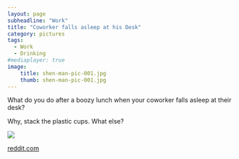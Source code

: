 ```yaml
---
layout: page
subheadline: "Work"
title: "Coworker falls asleep at his Desk"
category: pictures
tags:
  - Work
  - Drinking
#mediaplayer: true
image:
    title: shen-man-pic-001.jpg
    thumb: shen-man-pic-001.jpg
---
```

What do you do after a boozy lunch when your coworker falls asleep at their desk?


Why, stack the plastic cups. What else?
<div class="row">
  <div class="medium-8 centered columns">
    <img src = "http://i.imgur.com/Np8bpzm.jpg" />
  </div>
</div>



<div class="flex-video widescreen youtube">

</div>

[reddit.com](https://www.reddit.com/r/funny/comments/3zlck9/passing_out_first/ "reddit.com")
